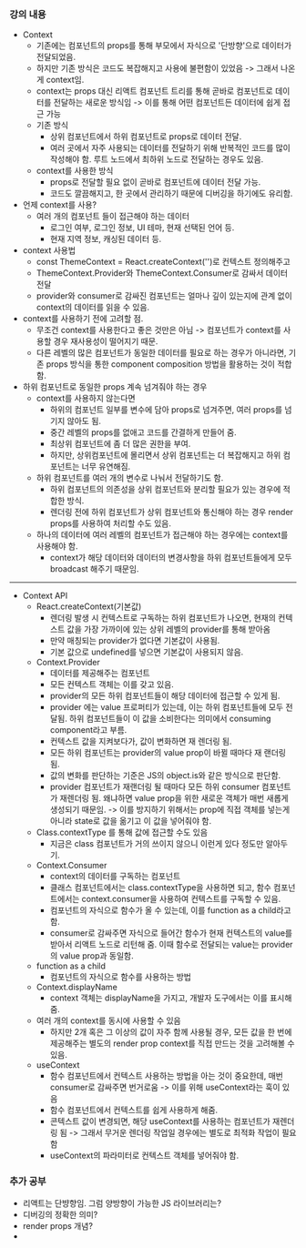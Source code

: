 ### 강의 내용

- Context
  - 기존에는 컴포넌트의 props를 통해 부모에서 자식으로 '단방향'으로 데이터가 전달되었음.
  - 하지만 기존 방식은 코드도 복잡해지고 사용에 불편함이 있었음 -> 그래서 나온게 context임.
  - context는 props 대신 리액트 컴포넌트 트리를 통해 곧바로 컴포넌트로 데이터를 전달하는 새로운 방식임 -> 이를 통해 어떤 컴포넌트든 데이터에 쉽게 접근 가능
  - 기존 방식
    - 상위 컴포넌트에서 하위 컴포넌트로 props로 데이터 전달.
    - 여러 곳에서 자주 사용되는 데이터를 전달하기 위해 반복적인 코드를 많이 작성해야 함. 루트 노드에서 최하위 노드로 전달하는 경우도 있음.
  - context를 사용한 방식
    - props로 전달할 필요 없이 곧바로 컴포넌트에 데이터 전달 가능.
    - 코드도 깔끔해지고, 한 곳에서 관리하기 때문에 디버깅을 하기에도 유리함.
- 언제 context를 사용?
  - 여러 개의 컴포넌트 들이 접근해야 하는 데이터
    - 로그인 여부, 로그인 정보, UI 테마, 현재 선택된 언어 등.
    - 현재 지역 정보, 캐싱된 데이터 등.
- context 사용법
  - const ThemeContext = React.createContext('')로 컨텍스트 정의해주고
  - ThemeContext.Provider와 ThemeContext.Consumer로 감싸서 데이터 전달
  - provider와 consumer로 감싸진 컴포넌트는 얼마나 깊이 있는지에 관계 없이 context의 데이터를 읽을 수 있음.
- context를 사용하기 전에 고려할 점.
  - 무조건 context를 사용한다고 좋은 것만은 아님 -> 컴포넌트가 context를 사용할 경우 재사용성이 떨어지기 때문.
  - 다른 레벨의 많은 컴포넌트가 동일한 데이터를 필요로 하는 경우가 아니라면, 기존 props 방식을 통한 component composition 방법을 활용하는 것이 적합함.
- 하위 컴포넌트로 동일한 props 계속 넘겨줘야 하는 경우
  - context를 사용하지 않는다면
    - 하위의 컴포넌트 일부를 변수에 담아 props로 넘겨주면, 여러 props를 넘기지 않아도 됨.
    - 중간 레벨의 props를 없애고 코드를 간결하게 만들어 줌.
    - 최상위 컴포넌트에 좀 더 많은 권한을 부여.
    - 하지만, 상위컴포넌트에 몰리면서 상위 컴포넌트는 더 복잡해지고 하위 컴포넌트는 너무 유연해짐.
  - 하위 컴포넌트를 여러 개의 변수로 나눠서 전달하기도 함.
    - 하위 컴포넌트의 의존성을 상위 컴포넌트와 분리할 필요가 있는 경우에 적합한 방식.
    - 렌더링 전에 하위 컴포넌트가 상위 컴포넌트와 통신해야 하는 경우 render props를 사용하여 처리할 수도 있음.
  - 하나의 데이터에 여러 레벨의 컴포넌트가 접근해야 하는 경우에는 context를 사용해야 함.
    - context가 해당 데이터와 데이터의 변경사항을 하위 컴포넌트들에게 모두 broadcast 해주기 때문임.

---

- Context API
  - React.createContext(기본값)
    - 렌더링 발생 시 컨텍스트로 구독하는 하위 컴포넌트가 나오면, 현재의 컨텍스트 값을 가장 가까이에 있는 상위 레벨의 provider를 통해 받아옴
    - 만약 매칭되는 provider가 없다면 기본값이 사용됨.
    - 기본 값으로 undefined를 넣으면 기본값이 사용되지 않음.
  - Context.Provider
    - 데이터를 제공해주는 컴포넌트
    - 모든 컨텍스트 객체는 이를 갖고 있음.
    - provider의 모든 하위 컴포넌트들이 해당 데이터에 접근할 수 있게 됨.
    - provider 에는 value 프로퍼티가 있는데, 이는 하위 컴포넌트들에 모두 전달됨. 하위 컴포넌트들이 이 값을 소비한다는 의미에서 consuming component라고 부름.
    - 컨텍스트 값을 지켜보다가, 값이 변화하면 재 렌더링 됨.
    - 모든 하위 컴포넌트는 provider의 value prop이 바뀔 때마다 재 랜더링 됨.
    - 값의 변화를 판단하는 기준은 JS의 object.is와 같은 방식으로 판단함.
    - provider 컴포넌트가 재랜더링 될 때마다 모든 하위 consumer 컴포넌트가 재렌더링 됨. 왜냐하면 value prop을 위한 새로운 객체가 매번 새롭게 생성되기 때문임. -> 이를 방지하기 위해서는 prop에 직접 객체를 넣는게 아니라 state로 값을 옮기고 이 값을 넣어줘야 함.
  - Class.contextType 를 통해 값에 접근할 수도 있음
    - 지금은 class 컴포넌트가 거의 쓰이지 않으니 이런게 있다 정도만 알아두기.
  - Context.Consumer
    - context의 데이터를 구독하는 컴포넌트
    - 클래스 컴포넌트에서는 class.contextType을 사용하면 되고, 함수 컴포넌트에서는 context.consumer을 사용하여 컨텍스트를 구독할 수 있음.
    - 컴포넌트의 자식으로 함수가 올 수 있는데, 이를 function as a child라고 함.
    - consumer로 감싸주면 자식으로 들어간 함수가 현재 컨텍스트의 value를 받아서 리액트 노드로 리턴해 줌. 이때 함수로 전달되는 value는 provider의 value prop과 동일함.
  - function as a child
    - 컴포넌트의 자식으로 함수를 사용하는 방법
  - Context.displayName
    - context 객체는 displayName을 가지고, 개발자 도구에서는 이를 표시해 줌.
  - 여러 개의 context를 동시에 사용할 수 있음
    - 하지만 2개 혹은 그 이상의 값이 자주 함께 사용될 경우, 모든 값을 한 번에 제공해주는 별도의 render prop context를 직접 만드는 것을 고려해볼 수 있음.
  - useContext
    - 함수 컴포넌트에서 컨텍스트 사용하는 방법을 아는 것이 중요한데, 매번 consumer로 감싸주면 번거로움 -> 이를 위해 useContext라는 훅이 있음
    - 함수 컴포넌트에서 컨텍스트를 쉽게 사용하게 해줌.
    - 콘텍스트 값이 변경되면, 해당 useContext를 사용하는 컴포넌트가 재렌더링 됨 -> 그래서 무거운 렌더링 작업일 경우에는 별도로 최적화 작업이 필요함
    - useContext의 파라미터로 컨텍스트 객체를 넣어줘야 함.

### 추가 공부

- 리액트는 단뱡향임. 그럼 양방향이 가능한 JS 라이브러리는?
- 디버깅의 정확한 의미?
- render props 개념?
-
